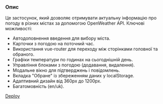 ### Опис

Це застосунок, який дозволяє отримувати актуальну інформацію про погоду в різних містах за допомогою OpenWeather API.
Ключові можливості:

- Автодоповнення введення для вибору міста.
- Карточки з погодою на поточний час.
- Використання vue-router для переходу між сторінками головної та обраного.
- Графіки температури по годинах на сьогоднішній день.
- Управління блоками з погодою (додавання, видалення).
- Модальне вікно для підтверджень і повідомлень.
- Вкладка "Обране" із збереженням даних у localStorage.
- Адаптивний дизайн від 360px до 1200px.
- Багатомовність (en/uk).

[Deploy](https://weather-application-seven-sandy.vercel.app/)
